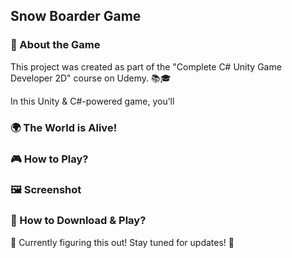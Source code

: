 ## Snow Boarder Game
### 📜 About the Game

This project was created as part of the "Complete C# Unity Game Developer 2D" course on Udemy. 📚🎓

In this Unity & C#-powered game, you’ll 

### 🌍 The World is Alive!

### 🎮 How to Play?

### 🖼️ Screenshot

### 🔽 How to Download & Play?
🚧 Currently figuring this out! Stay tuned for updates! 🚧
